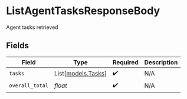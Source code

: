 # ListAgentTasksResponseBody

Agent tasks retrieved


## Fields

| Field                                    | Type                                     | Required                                 | Description                              |
| ---------------------------------------- | ---------------------------------------- | ---------------------------------------- | ---------------------------------------- |
| `tasks`                                  | List[[models.Tasks](../models/tasks.md)] | :heavy_check_mark:                       | N/A                                      |
| `overall_total`                          | *float*                                  | :heavy_check_mark:                       | N/A                                      |